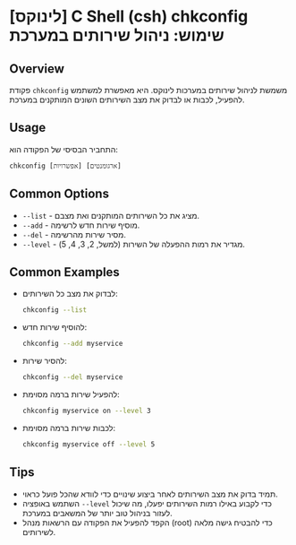# [לינוקס] C Shell (csh) chkconfig שימוש: ניהול שירותים במערכת

## Overview
פקודת `chkconfig` משמשת לניהול שירותים במערכות לינוקס. היא מאפשרת למשתמש להפעיל, לכבות או לבדוק את מצב השירותים השונים המותקנים במערכת.

## Usage
התחביר הבסיסי של הפקודה הוא:
```
chkconfig [אפשרויות] [ארגומנטים]
```

## Common Options
- `--list` - מציג את כל השירותים המותקנים ואת מצבם.
- `--add` - מוסיף שירות חדש לרשימה.
- `--del` - מסיר שירות מהרשימה.
- `--level` - מגדיר את רמות ההפעלה של השירות (למשל, 2, 3, 4, 5).

## Common Examples
- לבדוק את מצב כל השירותים:
  ```bash
  chkconfig --list
  ```

- להוסיף שירות חדש:
  ```bash
  chkconfig --add myservice
  ```

- להסיר שירות:
  ```bash
  chkconfig --del myservice
  ```

- להפעיל שירות ברמה מסוימת:
  ```bash
  chkconfig myservice on --level 3
  ```

- לכבות שירות ברמה מסוימת:
  ```bash
  chkconfig myservice off --level 5
  ```

## Tips
- תמיד בדוק את מצב השירותים לאחר ביצוע שינויים כדי לוודא שהכל פועל כראוי.
- השתמש באופציה `--level` כדי לקבוע באילו רמות השירותים יפעלו, מה שיכול לעזור בניהול טוב יותר של המשאבים במערכת.
- הקפד להפעיל את הפקודה עם הרשאות מנהל (root) כדי להבטיח גישה מלאה לשירותים.